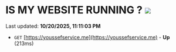 # IS MY WEBSITE RUNNING ? [![](https://img.shields.io/static/v1?label=Sponsor&message=%E2%9D%A4&logo=GitHub&color=%23fe8e86)](https://github.com/sponsors/Youssef-Lehmam)

Last updated: **10/20/2025, 11:11:03 PM**

- `GET` [https://youssefservice.me](https://youssefservice.me) - **Up** (213ms)
